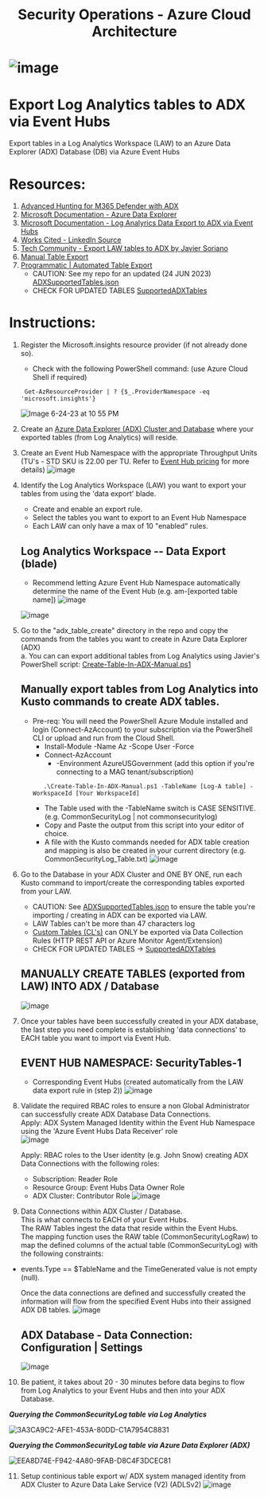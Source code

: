 <h1 align="center">Security Operations - Azure Cloud Architecture <h1/>
   
![image](https://github.com/dcodev1702/LogAnalytics-Export-2-ADX/assets/32214072/a043829b-8640-48c1-9391-e9abca8a96cc)


# Export Log Analytics tables to ADX via Event Hubs
Export tables in a Log Analytics Workspace (LAW) to an Azure Data Explorer (ADX) Database (DB) via Azure Event Hubs <br />

# Resources:
1. [Advanced Hunting for M365 Defender with ADX](https://koosg.medium.com/unlimited-advanced-hunting-for-microsoft-365-defender-with-azure-data-explorer-646b08307b75) 
2. [Microsoft Documentation - Azure Data Explorer](https://learn.microsoft.com/en-us/azure/data-explorer/)
3. [Microsoft Documentation - Log Analyrics Data Export to ADX via Event Hubs](https://learn.microsoft.com/en-us/azure/azure-monitor/logs/logs-data-export?tabs=portal)
4. [Works Cited - LinkedIn Source](https://www.linkedin.com/pulse/howto-configure-azure-sentinel-data-export-long-term-storage-lauren/)
5. [Tech Community - Export LAW tables to ADX by Javier Soriano](https://techcommunity.microsoft.com/t5/microsoft-sentinel-blog/using-azure-data-explorer-for-long-term-retention-of-microsoft/ba-p/1883947)
6. [Manual Table Export](https://github.com/javiersoriano/sentinel-scripts/blob/main/ADX/Create-TableInADX.ps1)
7. [Programmatic | Automated Table Export](https://github.com/Azure/Azure-Sentinel/tree/master/Tools/AzureDataExplorer)
    * CAUTION: See my repo for an updated (24 JUN 2023) [ADXSupportedTables.json](https://github.com/dcodev1702/LogAnalytics-Export-2-ADX/blob/main/ADXSupportedTables.json)
    * CHECK FOR UPDATED TABLES [SupportedADXTables](https://learn.microsoft.com/en-us/azure/azure-monitor/logs/logs-data-export?tabs=portal#supported-tables)
  

# Instructions:
1. Register the Microsoft.insights resource provider (if not already done so).
   * Check with the following PowerShell command: (use Azure Cloud Shell if required) <br />
   
   ```console
    Get-AzResourceProvider | ? {$_.ProviderNamespace -eq 'microsoft.insights'}
   ```

   ![Image 6-24-23 at 10 55 PM](https://github.com/dcodev1702/LogAnalytics-Export-2-ADX/assets/32214072/af00c1d3-a7c6-40e1-8409-256cfc953ed4)

2. Create an [Azure Data Explorer (ADX) Cluster and Database](https://learn.microsoft.com/en-us/azure/data-explorer/create-cluster-database-portal) where your exported tables (from Log Analytics) will reside.
3. Create an Event Hub Namespace with the appropriate Throughput Units (TU's - STD SKU is 22.00 per TU. Refer to [Event Hub pricing](https://learn.microsoft.com/en-us/azure/event-hubs/compare-tiers) for more details)
   ![image](https://github.com/dcodev1702/LogAnalytics-Export-2-ADX/assets/32214072/aa24dbc5-30f4-44fa-a040-02950ae3a9bd)

4. Identify the Log Analytics Workspace (LAW) you want to export your tables from using the 'data export' blade. <br />
   * Create and enable an export rule.
   * Select the tables you want to export to an Event Hub Namespace
   * Each LAW can only have a max of 10 "enabled" rules.
  
   ## Log Analytics Workspace -- Data Export (blade)
   * Recommend letting Azure Event Hub Namespace automatically determine the name of the Event Hub (e.g. am-[exported table name])
   ![image](https://github.com/dcodev1702/LogAnalytics-Export-2-ADX/assets/32214072/889b466d-e39e-42fb-b961-1cc37bc00309)

   ![image](https://github.com/dcodev1702/LogAnalytics-Export-2-ADX/assets/32214072/287fd9ca-b424-49c6-ba32-a4b97dca29c8)

5. Go to the "adx_table_create" directory in the repo and copy the commands from the tables you want to create in Azure Data Explorer (ADX) <br />
   a. You can can export additional tables from Log Analytics using Javier's PowerShell script: [Create-Table-In-ADX-Manual.ps1](https://github.com/dcodev1702/LogAnalytics-Export-2-ADX/blob/main/Create-Table-In-ADX-Manual.ps1)

   ## Manually export tables from Log Analytics into Kusto commands to create ADX tables.
   * Pre-req: You will need the PowerShell Azure Module installed and login (Connect-AzAccount) to your subscription via the PowerShell CLI or upload and run from the Cloud Shell.
      * Install-Module -Name Az -Scope User -Force
      * Connect-AzAccount
           * -Environment AzureUSGovernment (add this option if you're connecting to a MAG tenant/subscription)
      ```console
         .\Create-Table-In-ADX-Manual.ps1 -TableName [Log-A table] -WorkspaceId [Your WorkspaceId]
      ```
      * The Table used with the -TableName switch is CASE SENSITIVE. (e.g. CommonSecurityLog | not commonsecuritylog) 
      * Copy and Paste the output from this script into your editor of choice.
      * A file with the Kusto commands needed for ADX table creation and mapping is also be created in your current directory (e.g. CommonSecurityLog_Table.txt)
   ![image](https://github.com/dcodev1702/LogAnalytics-Export-2-ADX/assets/32214072/90fb2db5-5b83-46c3-abdd-25d986bea3af)

6. Go to the Database in your ADX Cluster and ONE BY ONE, run each Kusto command to import/create the corresponding tables exported from your LAW.
    * CAUTION: See [ADXSupportedTables.json](https://github.com/dcodev1702/LogAnalytics-Export-2-ADX/blob/main/ADXSupportedTables.json) to ensure the table you're importing / creating in ADX can be exported via LAW.
    * LAW Tables can't be more than 47 characters log
    * [Custom Tables (CL's)](https://learn.microsoft.com/en-us/azure/azure-monitor/logs/logs-data-export?tabs=portal) can ONLY be exported via Data Collection Rules (HTTP REST API or Azure Monitor Agent/Extension)
    * CHECK FOR UPDATED TABLES -> [SupportedADXTables](https://learn.microsoft.com/en-us/azure/azure-monitor/logs/logs-data-export?tabs=portal#supported-tables)

   ## MANUALLY CREATE TABLES (exported from LAW) INTO ADX / Database
   ![image](https://github.com/dcodev1702/LogAnalytics-Export-2-ADX/assets/32214072/16c738a3-1154-44e8-8255-36f708ac329b)


7. Once your tables have been successfully created in your ADX database, the last step you need complete is establishing 'data connections' to EACH table you want to import via Event Hub.
   ## EVENT HUB NAMESPACE: SecurityTables-1
   * Corresponding Event Hubs (created automatically from the LAW data export rule in (step 2))
   ![image](https://github.com/dcodev1702/LogAnalytics-Export-2-ADX/assets/32214072/0939913d-0e17-4081-a7d1-36e808b811ff)


8. Validate the required RBAC roles to ensure a non Global Administrator can successfully create ADX Database Data Connections. <br />
   Apply: ADX System Managed Identity within the Event Hub Namespace using the 'Azure Event Hubs Data Receiver' role <br />
   ![image](https://github.com/dcodev1702/LogAnalytics-Export-2-ADX/assets/32214072/7c9e2dcb-ffd7-47ff-baf1-2852b5b4ba3b)

   Apply: RBAC roles to the User identity (e.g. John Snow) creating ADX Data Connections with the following roles: <br />
   * Subscription: Reader Role
   * Resource Group: Event Hubs Data Owner Role
   * ADX Cluster: Contributor Role
   ![image](https://github.com/dcodev1702/LogAnalytics-Export-2-ADX/assets/32214072/9cb28c39-5b25-440d-9773-e6baa43e89fe)

10. Data Connections within ADX Cluster / Database. <br />
   This is what connects to EACH of your Event Hubs. <br />
   The RAW Tables ingest the data that reside within the Event Hubs. <br />
   The mapping function uses the RAW table (CommonSecurityLogRaw) to map the defined columns of the actual table (CommonSecurityLog) with the following constraints: <br />
* events.Type == $TableName and the TimeGenerated value is not empty (null). <br />
   
   Once the data connections are defined and successfully created the information will flow from the specified Event Hubs into their assigned ADX DB tables.
   ![image](https://github.com/dcodev1702/LogAnalytics-Export-2-ADX/assets/32214072/04ddd907-744b-4d7d-a1cd-305518ec4ff6)

   ## ADX Database - Data Connection: Configuration | Settings
   ![image](https://github.com/dcodev1702/LogAnalytics-Export-2-ADX/assets/32214072/9a6c9a5e-ca04-4f6a-b3bf-e4f6c4f5430f)


10. Be patient, it takes about 20 - 30 minutes before data begins to flow from Log Analytics to your Event Hubs and then into your ADX Database. <br />

   **_Querying the CommonSecurityLog table via Log Analytics_** <br />
   
   ![3A3CA9C2-AFE1-453A-80DD-C1A7954C8831](https://github.com/dcodev1702/LogAnalytics-Export-2-ADX/assets/32214072/0560e336-8818-480b-8580-d1067a391aaa)


   **_Querying the CommonSecurityLog table via Azure Data Explorer (ADX)_**
   
   ![EEA8D74E-F942-4A80-9FAB-D8C4F3DCEC81](https://github.com/dcodev1702/LogAnalytics-Export-2-ADX/assets/32214072/c9a3b93a-1908-4084-9fcc-141879771b3b)

11. Setup continious table export w/ ADX system managed identity from ADX Cluster to Azure Data Lake Service (V2) (ADLSv2)
![image](https://github.com/dcodev1702/LogAnalytics-Export-2-ADX/assets/32214072/3258d749-b3c3-4de7-9d3c-e06888928de9)
